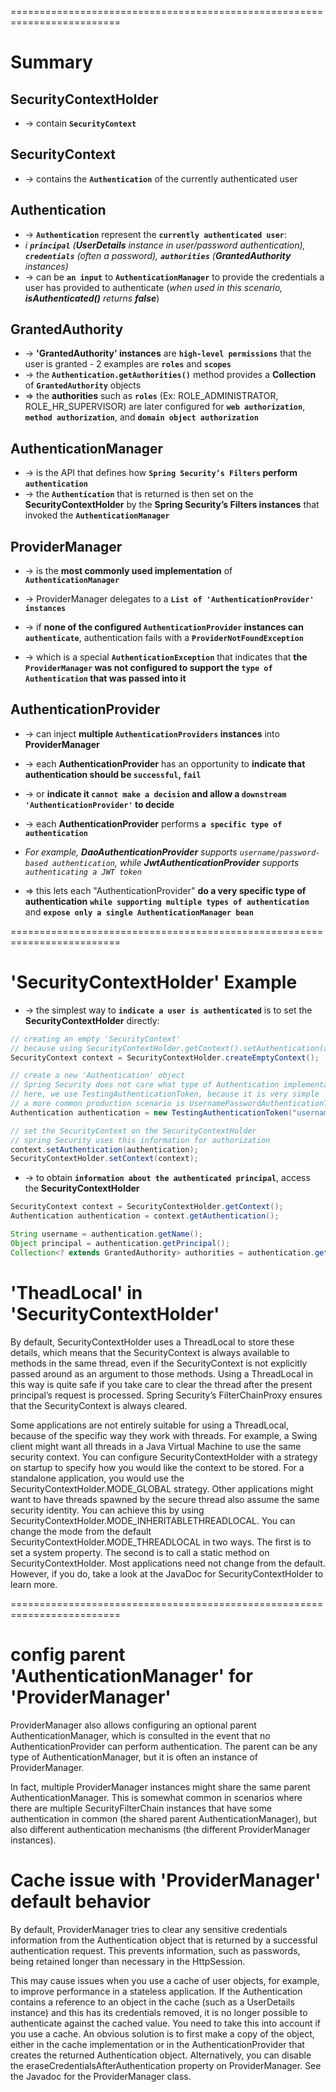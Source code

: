 =========================================================================
# Summary

## SecurityContextHolder
* -> contain **`SecurityContext`**

## SecurityContext
* -> contains the **`Authentication`** of the currently authenticated user

## Authentication
* -> **`Authentication`** represent the **`currently authenticated user`**: 
* _i **`principal`** (**UserDetails** instance in user/password authentication), **`credentials`** (often a password), **`authorities`** (**GrantedAuthority** instances)_
* -> can be **`an input`** to **`AuthenticationManager`** to provide the credentials a user has provided to authenticate (_when used in this scenario, **isAuthenticated()** returns **false**_)

## GrantedAuthority
* -> **'GrantedAuthority' instances** are **`high-level permissions`** that the user is granted - 2 examples are **`roles`** and **`scopes`**
* -> the **`Authentication.getAuthorities()`** method provides a **Collection** of **`GrantedAuthority`** objects
* => the **authorities** such as **`roles`** (Ex: ROLE_ADMINISTRATOR, ROLE_HR_SUPERVISOR) are later configured for **`web authorization`**, **`method authorization`**, and **`domain object authorization`**

## AuthenticationManager
* -> is the API that defines how **`Spring Security’s Filters` perform `authentication`**
* -> the **`Authentication`** that is returned is then set on the **SecurityContextHolder** by the **Spring Security’s Filters instances** that invoked the **`AuthenticationManager`**

## ProviderManager
* -> is the **most commonly used implementation** of **`AuthenticationManager`**
* -> ProviderManager delegates to a **`List of 'AuthenticationProvider' instances`**

* -> if **none of the configured `AuthenticationProvider` instances can `authenticate`**, authentication fails with a **`ProviderNotFoundException`**
* -> which is a special **`AuthenticationException`** that indicates that **the `ProviderManager` was not configured to support the `type of Authentication` that was passed into it**

## AuthenticationProvider 
* -> can inject **multiple `AuthenticationProviders` instances** into **ProviderManager** 

* -> each **AuthenticationProvider** has an opportunity to **indicate that authentication should be `successful`, `fail`**
* -> or **indicate it `cannot make a decision` and allow a `downstream 'AuthenticationProvider'` to decide**

* -> each **AuthenticationProvider** performs **`a specific type of authentication`**
* _For example, **DaoAuthenticationProvider** supports `username/password-based authentication`, while **JwtAuthenticationProvider** supports `authenticating a JWT token`_
* => this lets each "AuthenticationProvider" **do a very specific type of authentication** **`while supporting multiple types of authentication`** and **`expose only a single AuthenticationManager bean`**

=========================================================================
# 'SecurityContextHolder' Example

* -> the simplest way to **`indicate a user is authenticated`** is to set the **SecurityContextHolder** directly:
```java
// creating an empty 'SecurityContext'
// because using SecurityContextHolder.getContext().setAuthentication(authentication) to get 'SecurityContext' may cause race conditions across multiple threads
SecurityContext context = SecurityContextHolder.createEmptyContext(); 

// create a new 'Authentication' object
// Spring Security does not care what type of Authentication implementation is set on the SecurityContext
// here, we use TestingAuthenticationToken, because it is very simple
// a more common production scenario is UsernamePasswordAuthenticationToken(userDetails, password, authorities)
Authentication authentication = new TestingAuthenticationToken("username", "password", "ROLE_USER"); 

// set the SecurityContext on the SecurityContextHolder
// spring Security uses this information for authorization
context.setAuthentication(authentication);
SecurityContextHolder.setContext(context);
```

* -> to obtain **`information about the authenticated principal`**, access the **SecurityContextHolder**
```java - Access Currently Authenticated User
SecurityContext context = SecurityContextHolder.getContext();
Authentication authentication = context.getAuthentication();

String username = authentication.getName();
Object principal = authentication.getPrincipal();
Collection<? extends GrantedAuthority> authorities = authentication.getAuthorities();
```

# 'TheadLocal' in 'SecurityContextHolder'
By default, SecurityContextHolder uses a ThreadLocal to store these details, which means that the SecurityContext is always available to methods in the same thread, even if the SecurityContext is not explicitly passed around as an argument to those methods. Using a ThreadLocal in this way is quite safe if you take care to clear the thread after the present principal’s request is processed. Spring Security’s FilterChainProxy ensures that the SecurityContext is always cleared.

Some applications are not entirely suitable for using a ThreadLocal, because of the specific way they work with threads. For example, a Swing client might want all threads in a Java Virtual Machine to use the same security context. You can configure SecurityContextHolder with a strategy on startup to specify how you would like the context to be stored. For a standalone application, you would use the SecurityContextHolder.MODE_GLOBAL strategy. Other applications might want to have threads spawned by the secure thread also assume the same security identity. You can achieve this by using SecurityContextHolder.MODE_INHERITABLETHREADLOCAL. You can change the mode from the default SecurityContextHolder.MODE_THREADLOCAL in two ways. The first is to set a system property. The second is to call a static method on SecurityContextHolder. Most applications need not change from the default. However, if you do, take a look at the JavaDoc for SecurityContextHolder to learn more.

=========================================================================
# config parent 'AuthenticationManager' for 'ProviderManager'
ProviderManager also allows configuring an optional parent AuthenticationManager, which is consulted in the event that no AuthenticationProvider can perform authentication. The parent can be any type of AuthenticationManager, but it is often an instance of ProviderManager.

In fact, multiple ProviderManager instances might share the same parent AuthenticationManager. This is somewhat common in scenarios where there are multiple SecurityFilterChain instances that have some authentication in common (the shared parent AuthenticationManager), but also different authentication mechanisms (the different ProviderManager instances).

# Cache issue with 'ProviderManager' default behavior 
By default, ProviderManager tries to clear any sensitive credentials information from the Authentication object that is returned by a successful authentication request. This prevents information, such as passwords, being retained longer than necessary in the HttpSession.

This may cause issues when you use a cache of user objects, for example, to improve performance in a stateless application. If the Authentication contains a reference to an object in the cache (such as a UserDetails instance) and this has its credentials removed, it is no longer possible to authenticate against the cached value. You need to take this into account if you use a cache. An obvious solution is to first make a copy of the object, either in the cache implementation or in the AuthenticationProvider that creates the returned Authentication object. Alternatively, you can disable the eraseCredentialsAfterAuthentication property on ProviderManager. See the Javadoc for the ProviderManager class.